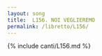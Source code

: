 ```yaml
---
layout: song
title:  L156. NOI VEGLIEREMO
permalink: /libretto/L156/
---
```

{% include canti/L156.md %}   